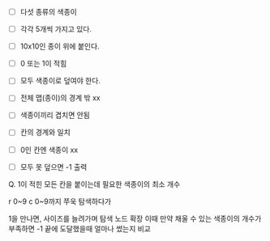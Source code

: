 - [ ] 다섯 종류의 색종이
- [ ] 각각 5개씩 가지고 있다.
- [ ] 10x10인 종이 위에 붙인다.
- [ ] 0 또는 1이 적힘
- [ ] 모두 색종이로 덮여야 한다.

- [ ] 전체 맵(종이)의 경계 밖 xx
- [ ] 색종이끼리 겹치면 안됨

- [ ] 칸의 경계와 일치

- [ ] 0인 칸엔 색종이 xx
- [ ] 모두 못 덮으면 -1 출력

Q. 1이 적힌 모든 칸을 붙이는데 필요한 색종이의 최소 개수

r 0~9
c 0~9까지 쭈욱 탐색하다가

1을 만나면, 사이즈를 늘려가며 탐색 노드 확장
이때 만약 채울 수 있는 색종이의 개수가 부족하면 -1
끝에 도달했을때 얼마나 썼는지 비교
